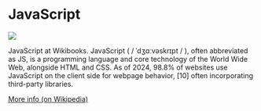 
# JavaScript  
![](https://www.tiobe.com/wp-content/themes/tiobe/tiobe-index/images/JavaScript.png)



JavaScript at Wikibooks. JavaScript ( / ˈdʒɑːvəskrɪpt / ), often abbreviated as JS, is a programming language and core technology of the World Wide Web, alongside HTML and CSS. As of 2024, 98.8% of websites use JavaScript on the client side for webpage behavior, [10] often incorporating third-party libraries.

[More info (on Wikipedia)](https://en.wikipedia.org/wiki/JavaScript)

